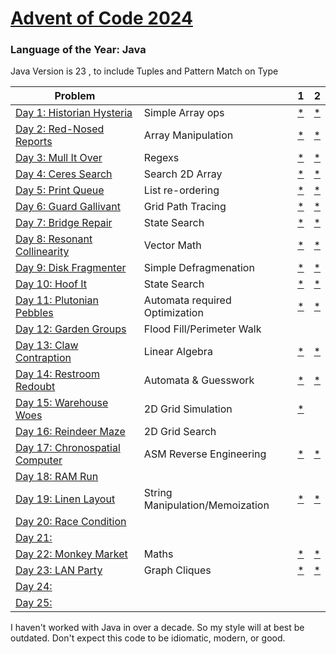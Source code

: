 # [Advent of Code 2024](https://adventofcode.com/2024)

### Language of the Year: Java

Java Version is 23 , to include Tuples and Pattern Match on Type


| Problem                                                              |                                 | 1                                                                                         | 2                                                                                         |
|----------------------------------------------------------------------|---------------------------------|-------------------------------------------------------------------------------------------|-------------------------------------------------------------------------------------------|
| [Day 1: Historian Hysteria](https://adventofcode.com/2024/day/1)     | Simple Array ops                | [*](https://github.com/dnabre/advent_2024/blob/master/src/main/java/aoc_2024/Day01.)      | [*](https://raw.githubusercontent.com/dnabre/advent_2024/master/Day01.java)               |
| [Day 2: Red-Nosed Reports](https://adventofcode.com/2024/day/2)      | Array Manipulation              | [*](https://github.com/dnabre/advent_2024/blob/master/src/main/java/aoc_2024/Day02.java)  | [*](https://github.com/dnabre/advent_2024/blob/master/src/main/java/aoc_2024/Day02.java)  |
| [Day 3: Mull It Over ](https://adventofcode.com/2024/day/3)          | Regexs                          | [*](https://github.com/dnabre/advent_2024/blob/master/src/main/java/aoc_2024/Day03.java)  | [*](https://github.com/dnabre/advent_2024/blob/master/src/main/java/aoc_2024/Day03.java)  |
| [Day 4: Ceres Search ](https://adventofcode.com/2024/day/4)          | Search 2D Array                 | [*](https://github.com/dnabre/advent_2024/blob/master/src/main/java/aoc_2024/Day04.java)  | [*](https://github.com/dnabre/advent_2024/blob/master/src/main/java/aoc_2024/Day04.java)  |
| [Day 5: Print Queue](https://adventofcode.com/2024/day/5)            | List re-ordering                | [*](https://github.com/dnabre/advent_2024/blob/master/src/main/java/aoc_2024/Day05.java)  | [*](https://github.com/dnabre/advent_2024/blob/master/src/main/java/aoc_2024/Day05.java)  |
| [Day 6: Guard Gallivant](https://adventofcode.com/2024/day/6)        | Grid Path Tracing               | [*](https://github.com/dnabre/advent_2024/blob/master/src/main/java/aoc_2024/Day06.java)  | [*](https://github.com/dnabre/advent_2024/blob/master/src/main/java/aoc_2024/Day06.java)  |
| [Day 7:  Bridge Repair](https://adventofcode.com/2024/day/7)         | State Search                    | [*](https://github.com/dnabre/advent_2024/blob/master/src/main/java/aoc_2024/Day07.java)  | [*](https://github.com/dnabre/advent_2024/blob/master/src/main/java/aoc_2024/Day07.java)  |
| [Day 8: Resonant Collinearity ](https://adventofcode.com/2024/day/8) | Vector Math                     | [*](https://github.com/dnabre/advent_2024/blob/master/src/main/java/aoc_2024/Day08.java)  | [*](https://github.com/dnabre/advent_2024/blob/master/src/main/java/aoc_2024/Day08.java)  |
| [Day 9:  Disk Fragmenter](https://adventofcode.com/2024/day/9)       | Simple Defragmenation           | [*](https://github.com/dnabre/advent_2024/blob/master/src/main/java/aoc_2024/Day09.java)  | [*](https://github.com/dnabre/advent_2024/blob/master/src/main/java/aoc_2024/Day09.java)  |
| [Day 10: Hoof It](https://adventofcode.com/2024/day/10)              | State Search                    | [*](https://github.com/dnabre/advent_2024/blob/master/src/main/java/aoc_2024/Day10.java)  | [*](https://github.com/dnabre/advent_2024/blob/master/src/main/java/aoc_2024/Day10.java)  |
| [Day 11: Plutonian Pebbles](https://adventofcode.com/2024/day/11)    | Automata required Optimization  | [*](https://github.com/dnabre/advent_2024/blob/master/src/main/java/aoc_2024/Day11.java)  | [*](https://github.com/dnabre/advent_2024/blob/master/src/main/java/aoc_2024/Day11.java)  |
| [Day 12: Garden Groups](https://adventofcode.com/2024/day/12)        | Flood Fill/Perimeter Walk       | [ ](https://github.com/dnabre/advent_2024/blob/master/src/main/java/aoc_2024/Day12.java)  | [ ](https://github.com/dnabre/advent_2024/blob/master/src/main/java/aoc_2024/Day12.java)  |
| [Day 13: Claw Contraption](https://adventofcode.com/2024/day/13)     | Linear Algebra                  | [*](https://github.com/dnabre/advent_2024/blob/master/src/main/java/aoc_2024/Day13.java)  | [*](https://github.com/dnabre/advent_2024/blob/master/src/main/java/aoc_2024/Day13.java)  |
| [Day 14: Restroom Redoubt](https://adventofcode.com/2024/day/14)     | Automata & Guesswork            | [*](https://github.com/dnabre/advent_2024/blob/master/src/main/java/aoc_2024/Day14.java)  | [*](https://github.com/dnabre/advent_2024/blob/master/src/main/java/aoc_2024/Day14.java)  |
| [Day 15: Warehouse Woes ](https://adventofcode.com/2024/day/15)      | 2D Grid Simulation              | [*](https://github.com/dnabre/advent_2024/blob/master/src/main/java/aoc_2024/Day15.java)  | [ ](https://github.com/dnabre/advent_2024/blob/master/src/main/java/aoc_2024/Day15.java)  |
| [Day 16: Reindeer Maze](https://adventofcode.com/2024/day/16)        | 2D Grid Search                  | [ ](https://github.com/dnabre/advent_2024/blob/master/src/main/java/aoc_2024/Day16.java)  | [ ](https://github.com/dnabre/advent_2024/blob/master/src/main/java/aoc_2024/Day16.java)  |
| [Day 17: Chronospatial Computer](https://adventofcode.com/2024/day/17)                     | ASM Reverse Engineering         | [*](https://github.com/dnabre/advent_2024/blob/master/src/main/java/aoc_2024/Day17.java)  | [*](https://github.com/dnabre/advent_2024/blob/master/src/main/java/aoc_2024/Day17.java)  |
| [Day 18: RAM Run](https://adventofcode.com/2024/day/18)                      |                                 | [ ](https://github.com/dnabre/advent_2024/blob/master/src/main/java/aoc_2024/Day18.java)  | [ ](https://github.com/dnabre/advent_2024/blob/master/src/main/java/aoc_2024/Day18.java)  |
| [Day 19: Linen Layout ](https://adventofcode.com/2024/day/19)                     | String Manipulation/Memoization | [*](https://github.com/dnabre/advent_2024/blob/master/src/main/java/aoc_2024/Day19.java)  | [*](https://github.com/dnabre/advent_2024/blob/master/src/main/java/aoc_2024/Day19.java)  |
| [Day 20: Race Condition ](https://adventofcode.com/2024/day/20)                     |                                 | [ ](https://github.com/dnabre/advent_2024/blob/master/src/main/java/aoc_2024/Day20.java)  | [ ](https://github.com/dnabre/advent_2024/blob/master/src/main/java/aoc_2024/Day20.java)  |
| [Day 21:](https://adventofcode.com/2024/day/21)                      |                                 | [ ](https://github.com/dnabre/advent_2024/blob/master/src/main/java/aoc_2024/Day21.java)  | [ ](https://github.com/dnabre/advent_2024/blob/master/src/main/java/aoc_2024/Day21.java)  |
| [Day 22: Monkey Market](https://adventofcode.com/2024/day/22)                      | Maths                           | [*](https://github.com/dnabre/advent_2024/blob/master/src/main/java/aoc_2024/Day22.java) | [*](https://github.com/dnabre/advent_2024/blob/master/src/main/java/aoc_2024/Day22.java) |
| [Day 23: LAN Party ](https://adventofcode.com/2024/day/23)                     | Graph Cliques                   | [*](https://github.com/dnabre/advent_2024/blob/master/src/main/java/aoc_2024/Day23.java)  | [*](https://github.com/dnabre/advent_2024/blob/master/src/main/java/aoc_2024/Day23.java)  |
| [Day 24: ](https://adventofcode.com/2024/day/24)                     |                                 | [ ](https://github.com/dnabre/advent_2024/blob/master/src/main/java/aoc_2024/Day24.java)  | [ ](https://github.com/dnabre/advent_2024/blob/master/src/main/java/aoc_2024/Day24.java)  |
| [Day 25: ](https://adventofcode.com/2024/day/25)                     |                                 | [ ](https://github.com/dnabre/advent_2024/blob/master/src/main/java/aoc_2024/Day25.java)  | [ ](https://raw.githubusercontent.com/dnabre/advent_2024/master/aoc_25.java)              |

I haven't worked with Java in over a decade. So my style will at best be outdated. Don't expect this code to be
idiomatic, modern, or good.


